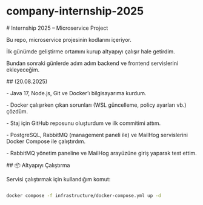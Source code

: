 # company-internship-2025



\# Internship 2025 – Microservice Project



Bu repo, microservice projesinin kodlarını içeriyor.

İlk günümde geliştirme ortamını kurup altyapıyı çalışır hale getirdim.

Bundan sonraki günlerde adım adım backend ve frontend servislerini ekleyeceğim.



\## (20.08.2025)

\- Java 17, Node.js, Git ve Docker’ı bilgisayarıma kurdum.

\- Docker çalışırken çıkan sorunları (WSL güncelleme, policy ayarları vb.) çözdüm.

\- Staj için GitHub reposunu oluşturdum ve ilk commitimi attım.

\- PostgreSQL, RabbitMQ (management paneli ile) ve MailHog servislerini Docker Compose ile çalıştırdım.

\- RabbitMQ yönetim paneline ve MailHog arayüzüne giriş yaparak test ettim.





\## 📦 Altyapıyı Çalıştırma

Servisi çalıştırmak için kullandığım komut:

```bash

docker compose -f infrastructure/docker-compose.yml up -d



